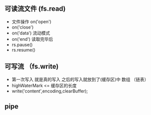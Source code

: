 ## 可读流文件 (fs.read)
- 文件操作 on('open')
- on('close')
- on('data') 流动模式
- on('end') 读取完毕后
- rs.pause()
- rs.resume()


## 可写流 （fs.write)
- 第一次写入 就是真的写入 之后的写入就放到了(缓存区)中 数组 （链表）
- highWaterMark <= 缓存区的长度
- write('content',encoding,clearBuffer);


##  pipe